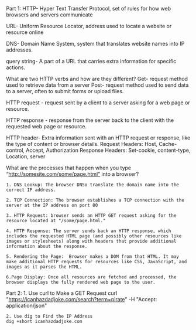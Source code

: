 Part 1:
HTTP- Hyper Text Transfer Protocol, set of rules for how web browsers and servers communicate

URL- Uniform Resource Locator, address used to locate a website or resource online

DNS- Domain Name System, system that translates website names into IP addresses.

query string-  A part of a URL that carries extra information for specific actions.

What are two HTTP verbs and how are they different?
    Get- request method used to retrieve data from a server
    Post- request method used to send data to a server, often to submit forms or upload files.

HTTP request - request sent by a client to a server asking for a web page or resource.

HTTP response - response from the server back to the client with the requested web page or resource.

HTTP header- Extra information sent with an HTTP request or response, like the type of content or browser details.
    Request Headers: Host, Cache-control, Accept, Authorization
    Response Headers: Set-cookie, content-type, Location, server 

What are the processes that happen when you type “http://somesite.com/some/page.html” into a browser?

    1. DNS Lookup: The browser DNSo translate the domain name into the correct IP address.

    2. TCP Connection: The browser establishes a TCP connection with the server at the IP address on port 80

    3. HTTP Request: browser sends an HTTP GET request asking for the resource located at "/some/page.html."

    4. HTTP Response: The server sends back an HTTP response, which includes the requested HTML page (and possibly other resources like images or stylesheets) along with headers that provide additional information about the response.

    5. Rendering the Page:  Browser makes a DOM from that HTML. It may make additional HTTP requests for resources like CSS, JavaScript, and images as it parses the HTML.
    
    6.Page Display: Once all resources are fetched and processed, the browser displays the fully rendered web page to the user.


Part 2:
    1. Use curl to Make a GET Request
    curl "https://icanhazdadjoke.com/search?term=pirate" -H "Accept: application/json"

    2. Use dig to Find the IP Address
    dig +short icanhazdadjoke.com

